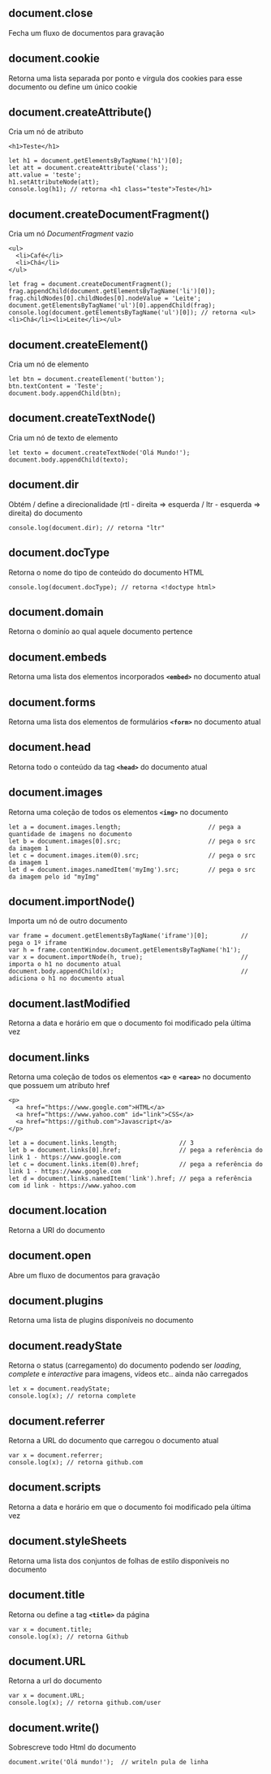 ## document.close
Fecha um fluxo de documentos para gravação

## document.cookie
Retorna uma lista separada por ponto e vírgula dos cookies para esse documento ou define um único cookie

## document.createAttribute()
Cria um nó de atributo

    <h1>Teste</h1>

    let h1 = document.getElementsByTagName('h1')[0];
    let att = document.createAttribute('class');
    att.value = 'teste';
    h1.setAttributeNode(att);
    console.log(h1); // retorna <h1 class="teste">Teste</h1>
    
## document.createDocumentFragment()
Cria um nó *DocumentFragment* vazio

    <ul>
      <li>Café</li>
      <li>Chá</li>
    </ul>
    
    let frag = document.createDocumentFragment();
    frag.appendChild(document.getElementsByTagName('li')[0]);
    frag.childNodes[0].childNodes[0].nodeValue = 'Leite';
    document.getElementsByTagName('ul')[0].appendChild(frag);
    console.log(document.getElementsByTagName('ul')[0]); // retorna <ul><li>Chá</li><li>Leite</li></ul>
    
## document.createElement()
Cria um nó de elemento

    let btn = document.createElement('button');
    btn.textContent = 'Teste';
    document.body.appendChild(btn);

## document.createTextNode()
Cria um nó de texto de elemento

    let texto = document.createTextNode('Olá Mundo!');
    document.body.appendChild(texto);

## document.dir
Obtém / define a direcionalidade (rtl - direita => esquerda / ltr - esquerda => direita) do documento

    console.log(document.dir); // retorna "ltr"

## document.docType
Retorna o nome do tipo de conteúdo do documento HTML

    console.log(document.docType); // retorna <!doctype html>

## document.domain
Retorna o dominío ao qual aquele documento pertence

## document.embeds
Retorna uma lista dos elementos incorporados **`<embed>`** no documento atual

## document.forms
Retorna uma lista dos elementos de formulários **`<form>`** no documento atual

## document.head
Retorna todo o conteúdo da tag **`<head>`** do documento atual

## document.images
Retorna uma coleção de todos os elementos **`<img>`** no documento

    let a = document.images.length;                        // pega a quantidade de imagens no documento
    let b = document.images[0].src;                        // pega o src da imagem 1
    let c = document.images.item(0).src;                   // pega o src da imagem 1
    let d = document.images.namedItem('myImg').src;        // pega o src da imagem pelo id "myImg"

## document.importNode()
Importa um nó de outro documento

    var frame = document.getElementsByTagName('iframe')[0];         // pega o 1º iframe 
    var h = frame.contentWindow.document.getElementsByTagName('h1');
    var x = document.importNode(h, true);                           // importa o h1 no documento atual
    document.body.appendChild(x);                                   // adiciona o h1 no documento atual

## document.lastModified
Retorna a data e horário em que o documento foi modificado pela última vez

## document.links
Retorna uma coleção de todos os elementos **`<a>`** e **`<area>`** no documento que possuem um atributo href

    <p>
      <a href="https://www.google.com">HTML</a>
      <a href="https://www.yahoo.com" id="link">CSS</a>
      <a href="https://github.com">Javascript</a>
    </p>
    
    let a = document.links.length;                 // 3
    let b = document.links[0].href;                // pega a referência do link 1 - https://www.google.com
    let c = document.links.item(0).href;           // pega a referência do link 1 - https://www.google.com
    let d = document.links.namedItem('link').href; // pega a referência com id link - https://www.yahoo.com

## document.location
Retorna a URI do documento

## document.open
Abre um fluxo de documentos para gravação

## document.plugins
Retorna uma lista de plugins disponíveis no documento

## document.readyState
Retorna o status (carregamento) do documento podendo ser *loading*, *complete* e *interactive* para imagens, vídeos etc.. ainda não carregados

    let x = document.readyState; 
    console.log(x); // retorna complete

## document.referrer
Retorna a URL do documento que carregou o documento atual

    var x = document.referrer;
    console.log(x); // retorna github.com

## document.scripts
Retorna a data e horário em que o documento foi modificado pela última vez

## document.styleSheets
Retorna uma lista dos conjuntos de folhas de estilo disponíveis no documento

## document.title
Retorna ou define a tag **`<title>`** da página
    
    var x = document.title;
    console.log(x); // retorna Github
    
## document.URL
Retorna a url do documento

    var x = document.URL;
    console.log(x); // retorna github.com/user
    
## document.write()
Sobrescreve todo Html do documento
  
    document.write('Olá mundo!');  // writeln pula de linha 
